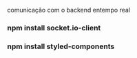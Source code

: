 comunicação com o backend entempo real
### npm install socket.io-client

### npm install styled-components